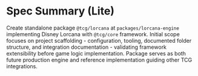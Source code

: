 # Spec Summary (Lite)

Create standalone package `@tcg/lorcana` at `packages/lorcana-engine` implementing Disney Lorcana with `@tcg/core` framework. Initial scope focuses on project scaffolding - configuration, tooling, documented folder structure, and integration documentation - validating framework extensibility before game logic implementation. Package serves as both future production engine and reference implementation guiding other TCG integrations.

